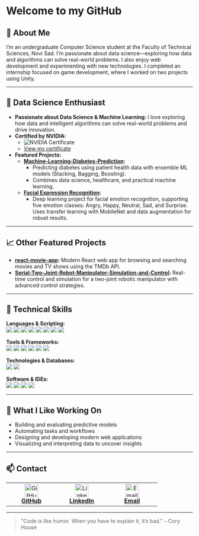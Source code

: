 # Welcome to my GitHub

## 🚀 About Me

I’m an undergraduate Computer Science student at the Faculty of Technical Sciences, Novi Sad. I’m passionate about data science—exploring how data and algorithms can solve real-world problems. I also enjoy web development and experimenting with new technologies. I completed an internship focused on game development, where I worked on two projects using Unity.

---

## 🧠 Data Science Enthusiast

- **Passionate about Data Science & Machine Learning:** I love exploring how data and intelligent algorithms can solve real-world problems and drive innovation.
- **Certified by NVIDIA:**
  - ![NVIDIA Certificate](https://img.shields.io/badge/NVIDIA-Certified-brightgreen?style=for-the-badge&logo=nvidia&logoColor=white)
  - [View my certificate](https://learn.nvidia.com/certificates?id=E0YtNhT4QKClPc-FhUdMmg)
- **Featured Projects:**
  - **[Machine-Learning-Diabetes-Prediction](https://github.com/ituni42/Machine-Learning-Diabetes-Prediction):**
    - Predicting diabetes using patient health data with ensemble ML models (Stacking, Bagging, Boosting).
    - Combines data science, healthcare, and practical machine learning.
  - **[Facial Expression Recognition](https://github.com/ituni42/facial-expression-recognition):**
    - Deep learning project for facial emotion recognition, supporting five emotion classes: Angry, Happy, Neutral, Sad, and Surprise. Uses transfer learning with MobileNet and data augmentation for robust results.

---

## 📈 Other Featured Projects

- **[react-movie-app](https://github.com/ituni42/react-movie-app):**
  Modern React web app for browsing and searching movies and TV shows using the TMDb API.
- **[Serial-Two-Joint-Robot-Manipulator-Simulation-and-Control](https://github.com/ituni42/Serial-Two-Joint-Robot-Manipulator-Simulation-and-Control):**
  Real-time control and simulation for a two-joint robotic manipulator with advanced control strategies.

---

## 🎨 Technical Skills

**Languages & Scripting:**  
<img src="https://img.shields.io/badge/Python-3776AB?style=for-the-badge&logo=python&logoColor=white"/> <img src="https://img.shields.io/badge/C%23-239120?style=for-the-badge&logo=c-sharp&logoColor=white"/> <img src="https://img.shields.io/badge/C++-00599C?style=for-the-badge&logo=c%2B%2B&logoColor=white"/> <img src="https://img.shields.io/badge/C-00599C?style=for-the-badge&logo=c&logoColor=white"/> <img src="https://img.shields.io/badge/Java-007396?style=for-the-badge&logo=java&logoColor=white"/> <img src="https://img.shields.io/badge/JavaScript-F7DF1E?style=for-the-badge&logo=javascript&logoColor=black"/> <img src="https://img.shields.io/badge/HTML5-E34F26?style=for-the-badge&logo=html5&logoColor=white"/> <img src="https://img.shields.io/badge/CSS3-1572B6?style=for-the-badge&logo=css3&logoColor=white"/>

**Tools & Frameworks:**  
<img src="https://img.shields.io/badge/.NET-512BD4?style=for-the-badge&logo=dotnet&logoColor=white"/> <img src="https://img.shields.io/badge/Node.js-339933?style=for-the-badge&logo=nodedotjs&logoColor=white"/> <img src="https://img.shields.io/badge/Unity-000000?style=for-the-badge&logo=unity&logoColor=white"/> <img src="https://img.shields.io/badge/React-61DAFB?style=for-the-badge&logo=react&logoColor=black"/> <img src="https://img.shields.io/badge/OpenCV-5C3EE8?style=for-the-badge&logo=opencv&logoColor=white"/> <img src="https://img.shields.io/badge/Git-F05032?style=for-the-badge&logo=git&logoColor=white"/>

**Technologies & Databases:**  
<img src="https://img.shields.io/badge/MongoDB-47A248?style=for-the-badge&logo=mongodb&logoColor=white"/> <img src="https://img.shields.io/badge/PostgreSQL-4169E1?style=for-the-badge&logo=postgresql&logoColor=white"/>

**Software & IDEs:**  
<img src="https://img.shields.io/badge/VS%20Code-007ACC?style=for-the-badge&logo=visual-studio-code&logoColor=white"/> <img src="https://img.shields.io/badge/Visual%20Studio-5C2D91?style=for-the-badge&logo=visual-studio&logoColor=white"/> <img src="https://img.shields.io/badge/PyCharm-000000?style=for-the-badge&logo=pycharm&logoColor=white"/> <img src="https://img.shields.io/badge/Eclipse-2C2255?style=for-the-badge&logo=eclipse-ide&logoColor=white"/>

---

## 🌱 What I Like Working On

- Building and evaluating predictive models
- Automating tasks and workflows
- Designing and developing modern web applications
- Visualizing and interpreting data to uncover insights

---

## 📫 Contact

<table>
  <tr>
    <td align="center" width="120">
      <a href="https://github.com/ituni42" target="_blank">
        <img src="https://cdn.jsdelivr.net/gh/devicons/devicon/icons/github/github-original.svg" alt="GitHub" width="36" height="36"/><br/>
        <b>GitHub</b>
      </a>
    </td>
    <td align="center" width="120">
      <a href="https://www.linkedin.com/in/ilijatokicc/" target="_blank">
        <img src="https://cdn.jsdelivr.net/gh/devicons/devicon/icons/linkedin/linkedin-original.svg" alt="LinkedIn" width="36" height="36"/><br/>
        <b>LinkedIn</b>
      </a>
    </td>
    <td align="center" width="120">
      <a href="mailto:tokicilija@gmail.com" target="_blank">
        <img src="https://upload.wikimedia.org/wikipedia/commons/4/4e/Gmail_Icon.png" alt="Email" width="36" height="36"/><br/>
        <b>Email</b>
      </a>
    </td>
  </tr>
</table>

---

> "Code is like humor. When you have to explain it, it’s bad." – Cory House 

